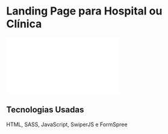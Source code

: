 
# Landing Page para Hospital ou Clínica

![hospital site](file:///D:/Projetos/Salao%20de%20Beleza/LandingPage-Clinica-Hospital-main/index.html#)

## Tecnologias Usadas
HTML, SASS, JavaScript, SwiperJS e FormSpree










